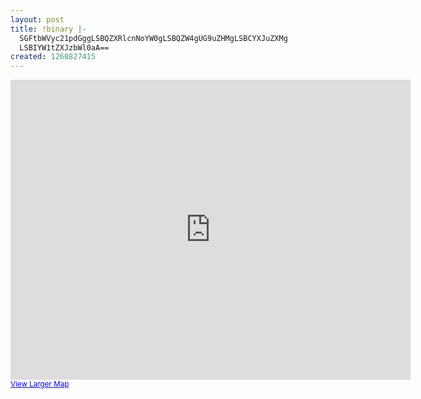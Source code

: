 ```yaml
---
layout: post
title: !binary |-
  SGFtbWVyc21pdGggLSBQZXRlcnNoYW0gLSBQZW4gUG9uZHMgLSBCYXJuZXMg
  LSBIYW1tZXJzbWl0aA==
created: 1260827415
---
```

<iframe width="640" height="480" frameborder="0" scrolling="no" marginheight="0" marginwidth="0" src="http://maps.google.co.uk/maps?hl=en&amp;safe=off&amp;q=http:%2F%2Fwillthames.org.uk%2Fsites%2Fdefault%2Ffiles%2F13-Dec-09%252014_19.kml&amp;ie=UTF8&amp;t=h&amp;ll=51.46128,-0.274315&amp;spn=0.102674,0.219727&amp;z=12&amp;output=embed"></iframe><br /><small><a href="http://maps.google.co.uk/maps?hl=en&amp;safe=off&amp;q=http:%2F%2Fwillthames.org.uk%2Fsites%2Fdefault%2Ffiles%2F13-Dec-09%252014_19.kml&amp;ie=UTF8&amp;t=h&amp;ll=51.46128,-0.274315&amp;spn=0.102674,0.219727&amp;z=12&amp;source=embed" style="color:#0000FF;text-align:left">View Larger Map</a></small>
